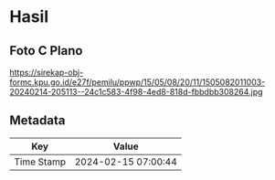 # Hasil

## Foto C Plano

https://sirekap-obj-formc.kpu.go.id/e27f/pemilu/ppwp/15/05/08/20/11/1505082011003-20240214-205113--24c1c583-4f98-4ed8-818d-fbbdbb308264.jpg


## Metadata

| Key        | Value               |
| ---------- | ------------------- |
| Time Stamp | 2024-02-15 07:00:44 |




